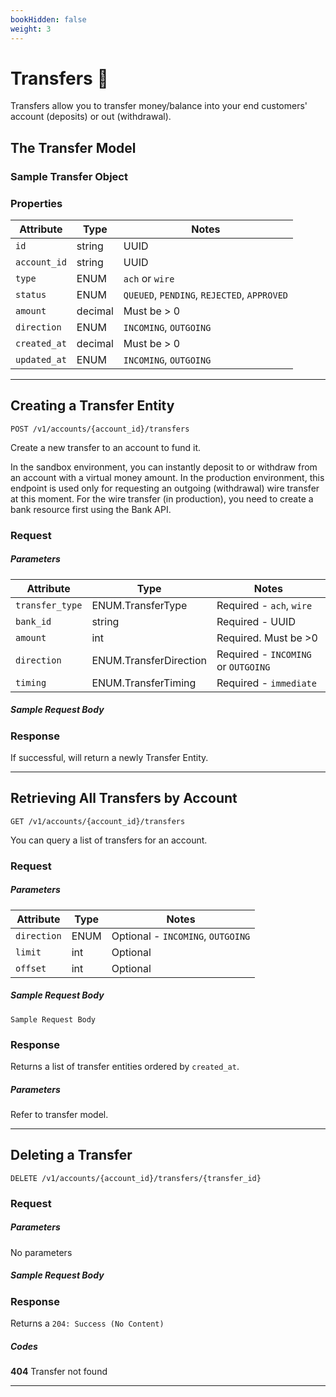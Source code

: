 ```yaml
---
bookHidden: false
weight: 3
---
```


# Transfers 💸

Transfers allow you to transfer money/balance into your end customers' account (deposits) or out (withdrawal).

## The Transfer Model

### Sample Transfer Object

### Properties

| Attribute    | Type    | Notes                                       |
| ------------ | ------- | ------------------------------------------- |
| `id`         | string  | UUID                                        |
| `account_id` | string  | UUID                                        |
| `type`       | ENUM    | `ach` or `wire`                             |
| `status`     | ENUM    | `QUEUED`, `PENDING`, `REJECTED`, `APPROVED` |
| `amount`     | decimal | Must be > 0                                 |
| `direction`  | ENUM    | `INCOMING`, `OUTGOING`                      |
| `created_at` | decimal | Must be > 0                                 |
| `updated_at` | ENUM    | `INCOMING`, `OUTGOING`                      |

---

## Creating a Transfer Entity

`POST /v1/accounts/{account_id}/transfers`

Create a new transfer to an account to fund it.

In the sandbox environment, you can instantly deposit to or withdraw from an account with a virtual money amount. In the production environment, this endpoint is used only for requesting an outgoing (withdrawal) wire transfer at this moment. For the wire transfer (in production), you need to create a bank resource first using the Bank API.

### Request

##### Parameters

| Attribute       | Type                   | Notes                               |
| --------------- | ---------------------- | ----------------------------------- |
| `transfer_type` | ENUM.TransferType      | Required - `ach`, `wire`            |
| `bank_id`       | string                 | Required - UUID                     |
| `amount`        | int                    | Required. Must be >0                |
| `direction`     | ENUM.TransferDirection | Required - `INCOMING` or `OUTGOING` |
| `timing`        | ENUM.TransferTiming    | Required - `immediate`              |

##### Sample Request Body

### Response

If successful, will return a newly Transfer Entity.

---

## Retrieving All Transfers by Account

`GET /v1/accounts/{account_id}/transfers`

You can query a list of transfers for an account.

### Request

##### Parameters

| Attribute   | Type | Notes                             |
| ----------- | ---- | --------------------------------- |
| `direction` | ENUM | Optional - `INCOMING`, `OUTGOING` |
| `limit`     | int  | Optional                          |
| `offset`    | int  | Optional                          |

##### Sample Request Body

```
Sample Request Body
```

### Response

Returns a list of transfer entities ordered by `created_at`.

##### Parameters

Refer to transfer model.

---

## Deleting a Transfer

`DELETE /v1/accounts/{account_id}/transfers/{transfer_id}`

### Request

##### Parameters

No parameters

##### Sample Request Body

### Response

Returns a `204: Success (No Content)`

##### Codes

**404** Transfer not found

---
